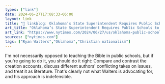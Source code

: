 ```yaml
---
types: ["link"]
date: 2024-06-27T17:08:33-06:00
layout: link
title: "🔗 linkblog: Oklahoma’s State Superintendent Requires Public Schools to Teach the Bible'"
art_title: "Oklahoma’s State Superintendent Requires Public Schools to Teach the Bible"
art_link: "https://www.nytimes.com/2024/06/27/us/oklahoma-public-schools-bible.html"
sources: ["nytimes.com"]
tags: ["Ryan Walters","Oklahoma","Christian nationalism"]
---
```

I'm not necessarily opposed to teaching the Bible in public schools, but if you're going to do it, you should do it right: Compare and contrast the creation accounts, discuss different authors' conflicting takes on issues, and treat it as literature. That's clearly not what Walters is advocating for, and his approach is indefensible.
